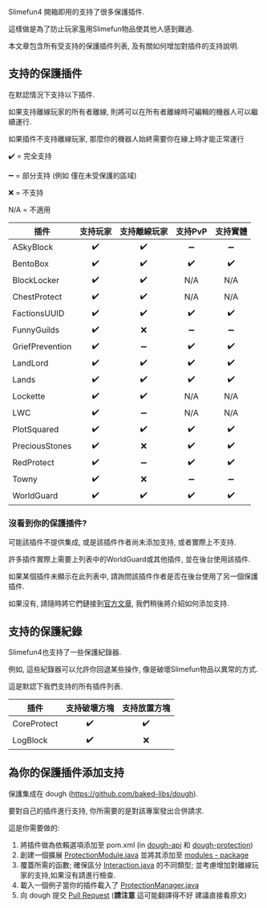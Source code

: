 Slimefun4 開箱即用的支持了很多保護插件.

這樣做是為了防止玩家濫用Slimefun物品使其他人感到難過.

本文章包含所有受支持的保護插件列表, 及有關如何增加對插件的支持說明.

## 支持的保護插件

在默認情況下支持以下插件.

如果支持離線玩家的所有者離線, 則將可以在所有者離線時可編輯的機器人可以繼續運行.

如果插件不支持離線玩家, 那麼你的機器人始終需要你在線上時才能正常運行

:heavy_check_mark: = 完全支持

:heavy_minus_sign: = 部分支持 (例如 僅在未受保護的區域)

:x: = 不支持

N/A = 不適用

| 插件 | 支持玩家 | 支持離線玩家 | 支持PvP | 支持實體
| ------------------ | :----: | :----: | :----: | :---: |
| ASkyBlock | :heavy_check_mark: | :heavy_check_mark: | :heavy_minus_sign: | :heavy_minus_sign: |
| BentoBox | :heavy_check_mark: | :heavy_check_mark: | :heavy_check_mark: | :heavy_check_mark: |
| BlockLocker | :heavy_check_mark: | :heavy_check_mark: | N/A | N/A |
| ChestProtect | :heavy_check_mark: | :heavy_check_mark: | N/A | N/A |
| FactionsUUID | :heavy_check_mark: | :heavy_check_mark: | :heavy_check_mark: | :heavy_check_mark: |
| FunnyGuilds | :heavy_check_mark: | :x: | :heavy_minus_sign: | :heavy_minus_sign: |
| GriefPrevention | :heavy_check_mark: | :heavy_minus_sign: | :heavy_check_mark: | :heavy_check_mark: |
| LandLord | :heavy_check_mark: | :heavy_check_mark: | :heavy_check_mark: | :heavy_check_mark: |
| Lands | :heavy_check_mark: | :heavy_check_mark: | :heavy_check_mark: | :heavy_check_mark: |
| Lockette | :heavy_check_mark: | :heavy_check_mark: | N/A | N/A |
| LWC | :heavy_check_mark: | :heavy_minus_sign: | N/A | N/A |
| PlotSquared | :heavy_check_mark: | :heavy_check_mark: | :heavy_check_mark: | :heavy_check_mark: |
| PreciousStones | :heavy_check_mark: | :x: | :heavy_check_mark: | :heavy_check_mark: |
| RedProtect | :heavy_check_mark: | :heavy_minus_sign: | :heavy_check_mark: | :heavy_check_mark: |
| Towny | :heavy_check_mark: | :x: | :heavy_minus_sign: | :heavy_minus_sign: |
| WorldGuard | :heavy_check_mark: | :heavy_check_mark: | :heavy_check_mark: | :heavy_check_mark: |

### 沒看到你的保護插件?

可能該插件不提供集成, 或是該插件作者尚未添加支持, 或者實際上不支持.

許多插件實際上需要上列表中的WorldGuard或其他插件, 並在後台使用該插件.

如果某個插件未顯示在此列表中, 請詢問該插件作者是否在後台使用了另一個保護插件.

如果沒有, 請隨時將它們鏈接到[官方文章](https://github.com/Slimefun/Slimefun4/wiki/Protection-Plugins), 我們稍後將介紹如何添加支持.

## 支持的保護紀錄

Slimefun4也支持了一些保護紀錄器.

例如, 這些紀錄器可以允許你回退某些操作, 像是破壞Slimefun物品以異常的方式.

這是默認下我們支持的所有插件列表.

| 插件 | 支持破壞方塊 | 支持放置方塊 |
| ------------------ | :----: | :----: |
| CoreProtect | :heavy_check_mark: | :heavy_check_mark: |
| LogBlock | :heavy_check_mark: | :x: |

## 為你的保護插件添加支持

保護集成在 dough (<https://github.com/baked-libs/dough>).

要對自己的插件進行支持, 你所需要的是對該專案發出合併請求.

這是你需要做的:

1. 將插件做為依賴選項添加至 pom.xml (in [dough-api](https://github.com/baked-libs/dough/blob/main/dough-protection/pom.xml) 和 [dough-protection](https://github.com/baked-libs/dough/blob/main/dough-protection/pom.xml))
2. 創建一個擴展 [ProtectionModule.java](https://github.com/baked-libs/dough/blob/main/dough-protection/src/main/java/io/github/bakedlibs/dough/protection/ProtectionModule.java) 並將其添加至 [modules - package](https://github.com/baked-libs/dough/tree/main/dough-protection/src/main/java/io/github/bakedlibs/dough/protection/modules)
3. 覆蓋所需的函數; 確保區分 [Interaction.java](https://github.com/baked-libs/dough/blob/main/dough-protection/src/main/java/io/github/bakedlibs/dough/protection/Interaction.java) 的不同類型; 並考慮增加對離線玩家的支持,如果沒有請進行檢查.
4. 載入一個例子當你的插件載入了 [ProtectionManager.java](https://github.com/baked-libs/dough/blob/main/dough-protection/src/main/java/io/github/bakedlibs/dough/protection/ProtectionManager.java)
5. 向 dough 提交 [Pull Request](https://github.com/baked-libs/dough/pulls)
(**請注意** 這可能翻譯得不好 建議直接看原文)
